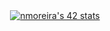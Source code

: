 <div id = "42" align = "center">
  <a href="https://github.com/oakoudad/badge42"><img src="https://badge.mediaplus.ma/starryblue/nmoreira?1337Badge=off&UM6P=off" alt="nmoreira's 42 stats" /></a>
</div>
<!--
**nunotaboada/nunotaboada** is a ✨ _special_ ✨ repository because its `README.md` (this file) appears on your GitHub profile.

Here are some ideas to get you started:

- 🔭 I’m currently working on ...
- 🌱 I’m currently learning ...
- 👯 I’m looking to collaborate on ...
- 🤔 I’m looking for help with ...
- 💬 Ask me about ...
- 📫 How to reach me: ...
- 😄 Pronouns: ...
- ⚡ Fun fact: ...
-->
